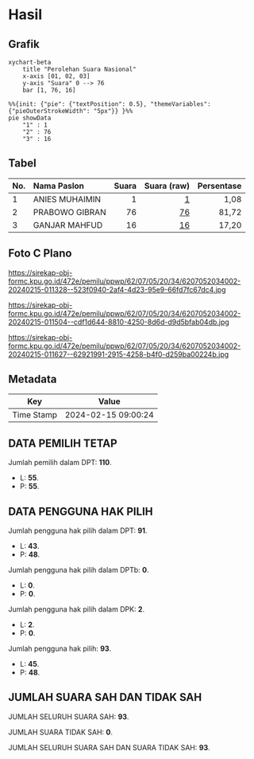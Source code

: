 # Hasil

## Grafik

```mermaid
xychart-beta
    title "Perolehan Suara Nasional"
    x-axis [01, 02, 03]
    y-axis "Suara" 0 --> 76
    bar [1, 76, 16]
```

```mermaid
%%{init: {"pie": {"textPosition": 0.5}, "themeVariables": {"pieOuterStrokeWidth": "5px"}} }%%
pie showData
    "1" : 1
    "2" : 76
    "3" : 16
```

## Tabel

| No. | Nama Paslon    | Suara | Suara (raw) | Persentase |
|:--- |:-------------- | -----:| -----------:| ----------:|
| 1   | ANIES MUHAIMIN | 1     | [1][p-1]    | 1,08       |
| 2   | PRABOWO GIBRAN | 76    | [76][p-2]   | 81,72      |
| 3   | GANJAR MAHFUD  | 16    | [16][p-3]   | 17,20      |


[p-1]: https://github.com/gigit-pemilu/pemilu-2024/blob/main/pilpres/hitung-suara/sub/62-kalimantan-tengah/sub/07-seruyan/sub/05-seruyan-hulu/sub/2034-buntut-sapau/sub/002-tps/sub/paslon-1.txt
[p-2]: https://github.com/gigit-pemilu/pemilu-2024/blob/main/pilpres/hitung-suara/sub/62-kalimantan-tengah/sub/07-seruyan/sub/05-seruyan-hulu/sub/2034-buntut-sapau/sub/002-tps/sub/paslon-2.txt
[p-3]: https://github.com/gigit-pemilu/pemilu-2024/blob/main/pilpres/hitung-suara/sub/62-kalimantan-tengah/sub/07-seruyan/sub/05-seruyan-hulu/sub/2034-buntut-sapau/sub/002-tps/sub/paslon-3.txt

## Foto C Plano

https://sirekap-obj-formc.kpu.go.id/472e/pemilu/ppwp/62/07/05/20/34/6207052034002-20240215-011328--523f0940-2af4-4d23-95e9-66fd7fc67dc4.jpg

https://sirekap-obj-formc.kpu.go.id/472e/pemilu/ppwp/62/07/05/20/34/6207052034002-20240215-011504--cdf1d644-8810-4250-8d6d-d9d5bfab04db.jpg

https://sirekap-obj-formc.kpu.go.id/472e/pemilu/ppwp/62/07/05/20/34/6207052034002-20240215-011627--62921991-2915-4258-b4f0-d259ba00224b.jpg


## Metadata

| Key        | Value               |
| ---------- | ------------------- |
| Time Stamp | 2024-02-15 09:00:24 |


## DATA PEMILIH TETAP

Jumlah pemilih dalam DPT: **110**.
 * L: **55**.
 * P: **55**.

## DATA PENGGUNA HAK PILIH

Jumlah pengguna hak pilih dalam DPT: **91**.
 * L: **43**.
 * P: **48**.

Jumlah pengguna hak pilih dalam DPTb: **0**.
 * L: **0**.
 * P: **0**.

Jumlah pengguna hak pilih dalam DPK: **2**.
 * L: **2**.
 * P: **0**.

Jumlah pengguna hak pilih: **93**.
 * L: **45**.
 * P: **48**.

## JUMLAH SUARA SAH DAN TIDAK SAH

JUMLAH SELURUH SUARA SAH: **93**.

JUMLAH SUARA TIDAK SAH: **0**.

JUMLAH SELURUH SUARA SAH DAN SUARA TIDAK SAH: **93**.


